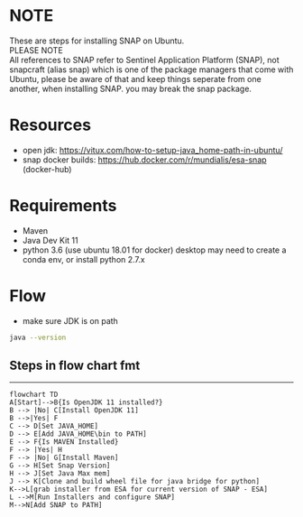 # NOTE
These are steps for installing SNAP on Ubuntu.<br> 
PLEASE NOTE<br>
All references to SNAP refer to Sentinel Application Platform (SNAP), not snapcraft (alias snap) which is one of the package managers that come with Ubuntu, please be aware of that and keep things seperate from one another, when installing SNAP. you may break the snap package.
# Resources
- open jdk: https://vitux.com/how-to-setup-java_home-path-in-ubuntu/
- snap docker builds: https://hub.docker.com/r/mundialis/esa-snap (docker-hub)

# Requirements
- Maven 
- Java Dev Kit 11
- python 3.6 (use ubuntu 18.01 for docker) desktop may need to create a conda env, or install python 2.7.x

# Flow
- make sure JDK is on path 
```sh
java --version
```
## Steps in flow chart fmt

<hr>

```mermaid
flowchart TD
A[Start]-->B{Is OpenJDK 11 installed?}
B --> |No| C[Install OpenJDK 11]
B -->|Yes| F
C --> D[Set JAVA_HOME]
D --> E[Add JAVA_HOME\bin to PATH]
E --> F{Is MAVEN Installed}
F --> |Yes| H
F --> |No| G[Install Maven]
G --> H[Set Snap Version]
H --> J[Set Java Max mem]
J --> K[Clone and build wheel file for java bridge for python]
K-->L[grab installer from ESA for current version of SNAP - ESA]
L -->M[Run Installers and configure SNAP]
M-->N[Add SNAP to PATH]
````